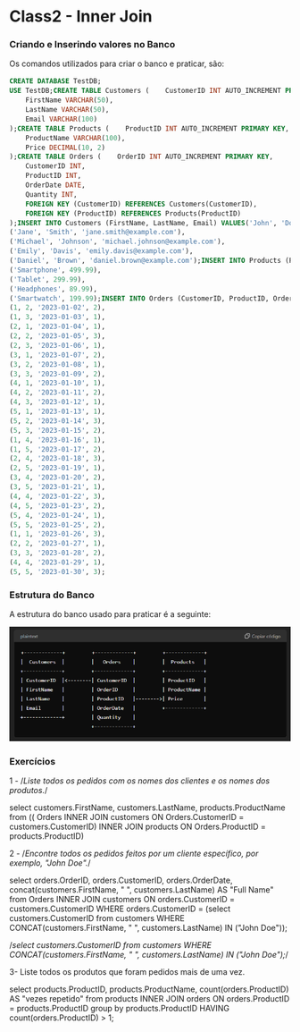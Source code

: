 # Class2 - Inner Join

### Criando e Inserindo valores no Banco

Os comandos utilizados para criar o banco e praticar, são:

```sql
CREATE DATABASE TestDB;
USE TestDB;CREATE TABLE Customers (    CustomerID INT AUTO_INCREMENT PRIMARY KEY,
    FirstName VARCHAR(50),
    LastName VARCHAR(50),
    Email VARCHAR(100)
);CREATE TABLE Products (    ProductID INT AUTO_INCREMENT PRIMARY KEY,
    ProductName VARCHAR(100),
    Price DECIMAL(10, 2)
);CREATE TABLE Orders (    OrderID INT AUTO_INCREMENT PRIMARY KEY,
    CustomerID INT,
    ProductID INT,
    OrderDate DATE,
    Quantity INT,
    FOREIGN KEY (CustomerID) REFERENCES Customers(CustomerID),
    FOREIGN KEY (ProductID) REFERENCES Products(ProductID)
);INSERT INTO Customers (FirstName, LastName, Email) VALUES('John', 'Doe', 'john.doe@example.com'),
('Jane', 'Smith', 'jane.smith@example.com'),
('Michael', 'Johnson', 'michael.johnson@example.com'),
('Emily', 'Davis', 'emily.davis@example.com'),
('Daniel', 'Brown', 'daniel.brown@example.com');INSERT INTO Products (ProductName, Price) VALUES('Laptop', 999.99),
('Smartphone', 499.99),
('Tablet', 299.99),
('Headphones', 89.99),
('Smartwatch', 199.99);INSERT INTO Orders (CustomerID, ProductID, OrderDate, Quantity) VALUES(1, 1, '2023-01-01', 1),
(1, 2, '2023-01-02', 2),
(1, 3, '2023-01-03', 1),
(2, 1, '2023-01-04', 1),
(2, 2, '2023-01-05', 3),
(2, 3, '2023-01-06', 1),
(3, 1, '2023-01-07', 2),
(3, 2, '2023-01-08', 1),
(3, 3, '2023-01-09', 2),
(4, 1, '2023-01-10', 1),
(4, 2, '2023-01-11', 2),
(4, 3, '2023-01-12', 1),
(5, 1, '2023-01-13', 1),
(5, 2, '2023-01-14', 3),
(5, 3, '2023-01-15', 2),
(1, 4, '2023-01-16', 1),
(1, 5, '2023-01-17', 2),
(2, 4, '2023-01-18', 3),
(2, 5, '2023-01-19', 1),
(3, 4, '2023-01-20', 2),
(3, 5, '2023-01-21', 1),
(4, 4, '2023-01-22', 3),
(4, 5, '2023-01-23', 2),
(5, 4, '2023-01-24', 1),
(5, 5, '2023-01-25', 2),
(1, 1, '2023-01-26', 3),
(2, 2, '2023-01-27', 1),
(3, 3, '2023-01-28', 2),
(4, 4, '2023-01-29', 1),
(5, 5, '2023-01-30', 3);
```


### Estrutura do Banco

A estrutura do banco usado para praticar é a seguinte:

![1721337699969](image/README/1721337699969.png)

###  Exercícios

1 - /*Liste todos os pedidos com os nomes dos clientes e os nomes dos produtos.*/

select customers.FirstName, customers.LastName, products.ProductName from (( Orders
INNER JOIN customers ON Orders.CustomerID = customers.CustomerID)
INNER JOIN products ON Orders.ProductID = products.ProductID)

2 - /*Encontre todos os pedidos feitos por um cliente específico, por exemplo, "John Doe".*/

select orders.OrderID, orders.CustomerID, orders.OrderDate, concat(customers.FirstName, " ", customers.LastName) AS "Full Name" from Orders INNER JOIN customers ON orders.CustomerID = customers.CustomerID WHERE orders.CustomerID = (select customers.CustomerID from customers WHERE  CONCAT(customers.FirstName, " ", customers.LastName) IN ("John Doe"));

/*select customers.CustomerID from customers WHERE  CONCAT(customers.FirstName, " ", customers.LastName) IN ("John Doe");*/

3- Liste todos os produtos que foram pedidos mais de uma vez.

select products.ProductID, products.ProductName, count(orders.ProductID) AS "vezes repetido" from products INNER JOIN orders
ON orders.ProductID = products.ProductID
group by products.ProductID
HAVING
count(orders.ProductID) > 1;
